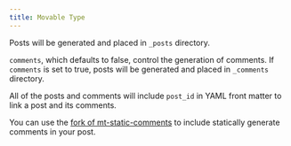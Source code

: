 ```yaml
---
title: Movable Type
---
```


Posts will be generated and placed in `_posts` directory.

`comments`, which defaults to false, control the generation of comments. If `comments` is set to true,
posts will be generated and placed in `_comments` directory.

All of the posts and comments will include `post_id` in YAML front matter to link a post and its comments.

You can use the [fork of mt-static-comments][fork of mt-static-comments] to include statically generate
comments in your post.

[fork of mt-static-comments]: https://github.com/shigeya/jekyll-static-comments/tree/mt_static_comments
